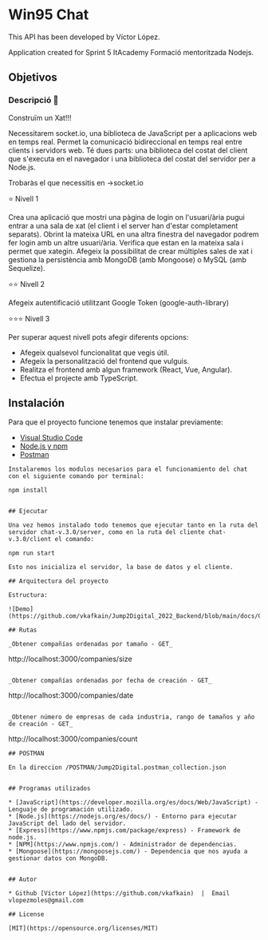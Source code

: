 # Win95 Chat

This API has been developed by Víctor López.

Application created for Sprint 5 ItAcademy Formació mentoritzada Nodejs.

## Objetivos

### Descripció 💬

Construïm un Xat!!!

Necessitarem socket.io, una biblioteca de JavaScript per a aplicacions web en temps real. Permet la comunicació bidireccional en temps real entre clients i servidors web. Té dues parts: una biblioteca del costat del client que s'executa en el navegador i una biblioteca del costat del servidor per a Node.js. 

Trobaràs el que necessitis en ->socket.io

⭐️ Nivell 1

Crea una aplicació que mostri una pàgina de login on l'usuari/ària pugui entrar a una sala de xat (el client i el server han d'estar completament separats). Obrint la mateixa URL en una altra finestra del navegador podrem fer login amb un altre usuari/ària. Verifica que estan en la mateixa sala i permet que xategin. Afegeix la possibilitat de crear múltiples sales de xat i gestiona la persistència amb MongoDB (amb Mongoose) o MySQL (amb Sequelize).

⭐️⭐️ Nivell 2 

Afegeix autentificació utilitzant Google Token (google-auth-library)

⭐️⭐️⭐️ Nivell 3

Per superar aquest nivell pots afegir diferents opcions:
   - Afegeix qualsevol funcionalitat que vegis útil.
   - Afegeix la personalització del frontend que vulguis.
   - Realitza el frontend amb algun framework (React, Vue, Angular).
   - Efectua el projecte amb TypeScript.

## Instalación

Para que el proyecto funcione tenemos que instalar previamente: 
- [Visual Studio Code](https://code.visualstudio.com/download)
- [Node.js y npm](https://nodejs.org/es/)
- [Postman](https://www.postman.com/)


```
Instalaremos los modulos necesarios para el funcionamiento del chat con el siguiente comando por terminal:
```
    npm install
```

## Ejecutar

Una vez hemos instalado todo tenemos que ejecutar tanto en la ruta del servidor chat-v.3.0/server, como en la ruta del cliente chat-v.3.0/client el comando: 
```
    npm run start
```
Esto nos inicializa el servidor, la base de datos y el cliente.

## Arquitectura del proyecto

Estructura:

![Demo](https://github.com/vkafkain/Jump2Digital_2022_Backend/blob/main/docs/01.png)

## Rutas

_Obtener compañías ordenadas por tamaño - GET_
```
http://localhost:3000/companies/size
```

_Obtener compañías ordenadas por fecha de creación - GET_
```
http://localhost:3000/companies/date
```

_Obtener número de empresas de cada industria, rango de tamaños y año de creación - GET_
```
http://localhost:3000/companies/count
```
## POSTMAN

En la direccion /POSTMAN/Jump2Digital.postman_collection.json


## Programas utilizados

* [JavaScript](https://developer.mozilla.org/es/docs/Web/JavaScript) - Lenguaje de programación utilizado.
* [Node.js](https://nodejs.org/es/docs/) - Entorno para ejecutar JavaScript del lado del servidor.
* [Express](https://www.npmjs.com/package/express) - Framework de node.js.
* [NPM](https://www.npmjs.com/) - Administrador de dependencias.
* [Mongoose](https://mongoosejs.com/) - Dependencia que nos ayuda a gestionar datos con MongoDB.


## Autor

* Github [Víctor López](https://github.com/vkafkain)  |  Email vlopezmoles@gmail.com

## License

[MIT](https://opensource.org/licenses/MIT)